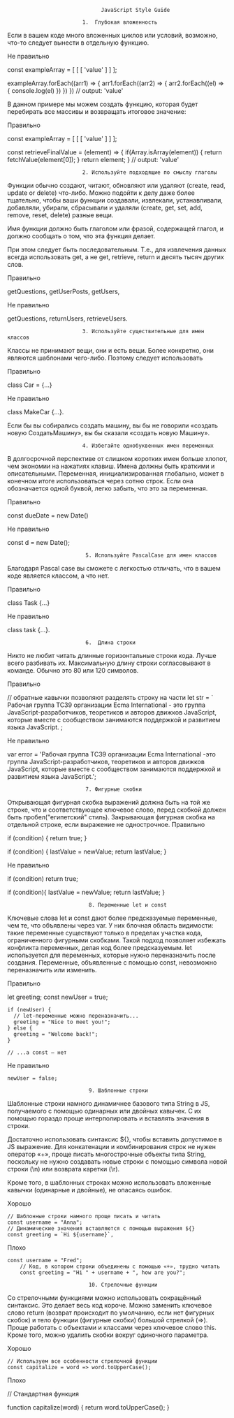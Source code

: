 
                                  JavaScript Style Guide

                            1.  Глубокая вложенность

Если в вашем коде много вложенных циклов или условий, возможно, что-то следует вынести в отдельную функцию.

Не правильно

  const exampleArray = [ [ [ 'value' ] ] ];

  exampleArray.forEach((arr1) => {
  arr1.forEach((arr2) => {
    arr2.forEach((el) => {
      console.log(el)
    })
  })
  })
  // output: 'value'

В данном примере мы можем создать функцию, которая будет перебирать все массивы и возвращать итоговое значение:

Правильно

  const exampleArray = [ [ [ 'value' ] ] ];

  const retrieveFinalValue = (element) => {
    if(Array.isArray(element)) {
      return fetchValue(element[0]);
    }
    return element;
  }
  // output: 'value'

                            2. Используйте подходящие по смыслу глаголы

Функции обычно создают, читают, обновляют или удаляют (create, read, update or delete) что-либо. Можно подойти к делу даже более тщательно, чтобы ваши функции создавали, извлекали, устанавливали, добавляли, убирали, сбрасывали и удаляли (create, get, set, add, remove, reset, delete) разные вещи.

Имя функции должно быть глаголом или фразой, содержащей глагол, и должно сообщать о том, что эта функция делает.

При этом следует быть последовательным. Т.е., для извлечения данных всегда использовать get, а не get, retrieve, return и десять тысяч других слов.

Правильно

  getQuestions, getUserPosts, getUsers,

Не правильно

  getQuestions, returnUsers, retrieveUsers.

                            3. Используйте существительные для имен классов

Классы не принимают вещи, они и есть вещи. Более конкретно, они являются шаблонами чего-либо. Поэтому следует использовать

Правильно

  class Car = {…}

Не правильно

  class MakeCar {...}.

Если бы вы собирались создать машину, вы бы не говорили «создать новую СоздатьМашину», вы бы сказали «создать новую Машину».

                            4. Избегайте однобуквенных имен переменных

В долгосрочной перспективе от слишком коротких имен больше хлопот, чем экономии на нажатиях клавиш.
Имена должны быть краткими и описательными. Переменная, инициализированная глобально, может в конечном итоге использоваться через сотню строк. Если она обозначается одной буквой, легко забыть, что это за переменная.

Правильно

  const dueDate = new Date()

Не правильно

  const d = new Date();

                             5. Используйте PascalCase для имен классов

Благодаря Pascal case вы сможете с легкостью отличать, что в вашем коде является классом, а что нет.

Правильно

  class Task {…}

Не правильно

  class task {...}.

                             6.  Длина строки

Никто не любит читать длинные горизонтальные строки кода. Лучше всего разбивать их.
Максимальную длину строки согласовывают в команде. Обычно это 80 или 120 символов.

Правильно

  // обратные кавычки  позволяют разделять строку на части
  let str = `
    Рабочая группа TC39 организации Ecma International -
    это группа JavaScript-разработчиков, теоретиков и авторов движков JavaScript,
    которые вместе с сообществом занимаются поддержкой и развитием языка JavaScript.
  ;

Не правильно

  var error = 'Рабочая группа TC39 организации Ecma International -это группа JavaScript-разработчиков, теоретиков и авторов движков JavaScript, которые вместе с сообществом занимаются поддержкой и развитием языка JavaScript.';

                             7. Фигурные скобки

Открывающая фигурная скобка выражений должна быть на той же строке, что и соответствующее ключевое слово, перед скобкой должен быть пробел("египетский" стиль). Закрывающая фигурная скобка на отдельной строке, если выражение не однострочное.
Правильно

  if (condition) {
  return true;
  }

  if (condition) {
  lastValue = newValue;
  return lastValue;
  }

Не правильно

  if (condition) return true;

  if (condition){ lastValue = newValue; return lastValue; }

                              8. Переменные let и const

Ключевые слова let и const дают более предсказуемые переменные, чем те, что объявлены через var.
У них блочная область видимости: такие переменные существуют только в пределах участка кода, ограниченного фигурными скобками. Такой подход позволяет избежать конфликта переменных, делая код более предсказуемым.
let используется для переменных, которые нужно переназначить после создания. Переменные, объявленные с помощью const, невозможно переназначить или изменить.

Правильно

  let greeting;
    const newUser = true;

    if (newUser) {
      // let-переменные можно переназначить...
      greeting = "Nice to meet you!";
    } else {
      greeting = "Welcome back!";
    }

    // ...а const — нет

Не правильно

    newUser = false;

                              9. Шаблонные строки

Шаблонные строки намного динамичнее базового типа String в JS, получаемого с помощью одинарных или двойных кавычек. С их помощью гораздо проще интерполировать и вставлять значения в строки.

Достаточно использовать синтаксис ${}, чтобы вставить допустимое в JS выражение. Для конкатенации и комбинирования строк не нужен оператор «+», проще писать многострочные объекты типа String, поскольку не нужно создавать новые строки с помощью символа новой строки (\n) или возврата каретки (\r).

Кроме того, в шаблонных строках можно использовать вложенные кавычки (одинарные и двойные), не опасаясь ошибок.

Хорошо

    // Шаблонные строки намного проще писать и читать
    const username = "Anna";
    // Динамические значения вставляются с помощью выражения ${}
    const greeting = `Hi ${username}`,

Плохо

    const username = "Fred";
        // Код, в котором строки объединены с помощью «+», трудно читать
        const greeting = "Hi " + username + ", how are you?";

                              10. Стрелочные функции

Со стрелочными функциями можно использовать сокращённый синтаксис. Это делает весь код короче. Можно заменить ключевое слово return (возврат происходит по умолчанию, если нет фигурных скобок) и тело функции (фигурные скобки) большой стрелкой (=>).
Проще работать с объектами и классами через ключевое слово this. Кроме того, можно удалить скобки вокруг одиночного параметра.

Хорошо

    // Используем все особенности стрелочной функции
    const capitalize = word => word.toUpperCase();

Плохо

   // Стандартная функция

   function capitalize(word) {
   return word.toUpperCase();
   }
